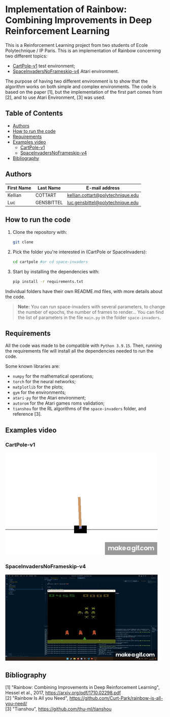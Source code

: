 # Implementation of Rainbow: Combining Improvements in Deep Reinforcement Learning <!-- omit in toc -->

This is a Reinforcement Learning project from two students of Ecole Polytechnique / IP Paris. This is an implementation of Rainbow concerning two different topics:

- [CartPole-v1](https://gym.openai.com/envs/CartPole-v1/) test environment;
- [SpaceInvadersNoFrameskip-v4](https://gym.openai.com/envs/SpaceInvadersNoFrameskip-v4/) Atari environment.

The purpose of having two different environment is to show that the algorithm works on both simple and complex environments. The code is based on the paper [1], but the implementation of the first part comes from [2], and to use Atari Environment, [3] was used.

## Table of Contents <!-- omit in toc -->

- [Authors](#authors)
- [How to run the code](#how-to-run-the-code)
- [Requirements](#requirements)
- [Examples video](#examples-video)
  - [CartPole-v1](#cartpole-v1)
  - [SpaceInvadersNoFrameskip-v4](#spaceinvadersnoframeskip-v4)
- [Bibliography](#bibliography)


## Authors
 
| First Name | Last Name  | E-mail address                    |
| ---------- | ---------- | --------------------------------- |
| Kellian    | COTTART    | kellian.cottart@polytechnique.edu |
| Luc        | GENSBITTEL | luc.gensbittel@polytechnique.edu  |

## How to run the code

1. Clone the repository with:
   ```bash
   git clone
   ```
2. Pick the folder you're interested in (CartPole or SpaceInvaders):
   ```bash
   cd cartpole #or cd space-invaders
   ```
3. Start by installing the dependencies with:
   ```bash
   pip install -r requirements.txt
   ```
Individual folders have their own README.md files, with more details about the code.

> **Note:** You can run space-invaders with several parameters, to change the number of epochs, the number of frames to render... You can find the list of parameters in the file `main.py` in the folder `space-invaders`.

## Requirements

All the code was made to be compatible with `Python 3.9.15`. Then, running the requirements file will install all the dependencies needed to run the code.

Some known libraries are:
- `numpy` for the mathematical operations;
- `torch` for the neural networks;
- `matplotlib` for the plots;
- `gym` for the environments;
- `atari-py` for the Atari environment;
- `autorom` for the Atari games roms validation;
- `tianshou` for the RL algorithms of the `space-invaders` folder, and reference [3].

## Examples video

### CartPole-v1

[![CartPole](./cartpole/videos/rainbow/cartPole-v1/rl-video-episode-0.gif)](./cartpole/videos/rainbow/cartPole-v1/rl-video-episode-0.mp4)

### SpaceInvadersNoFrameskip-v4

[![SpaceInvaders](./space-invaders/videos/2023_02_13_191552.gif)](./space-invaders/videos/2023_02_13_191552.mp4)

## Bibliography

[1] "Rainbow: Combining Improvements in Deep Reinforcement Learning", Hessel et al., 2017, https://arxiv.org/pdf/1710.02298.pdf  
[2] "Rainbow Is All you Need", https://github.com/Curt-Park/rainbow-is-all-you-need/  
[3] "Tianshou", https://github.com/thu-ml/tianshou
